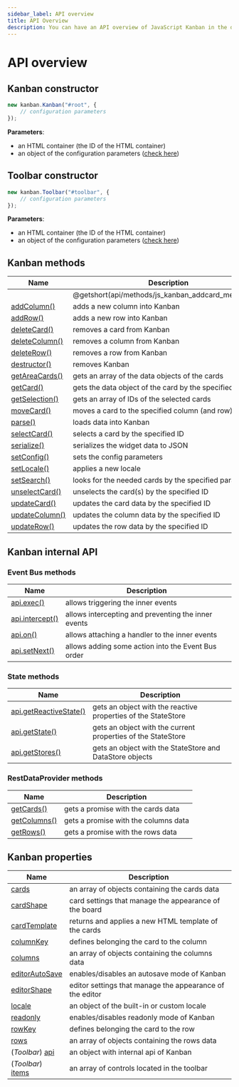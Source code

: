```yaml
---
sidebar_label: API overview
title: API Overview
description: You can have an API overview of JavaScript Kanban in the documentation of the DHTMLX JavaScript Kanban library. Browse developer guides and API reference, try out code examples and live demos, and download a free 30-day evaluation version of DHTMLX Kanban.
---
```


# API overview

## Kanban constructor

~~~js
new kanban.Kanban("#root", {
	// configuration parameters
});
~~~

**Parameters**:

- an HTML container (the ID of the HTML container)
- an object of the configuration parameters ([check here](#kanban-properties))

## Toolbar constructor

~~~js
new kanban.Toolbar("#toolbar", {
	// configuration parameters
});
~~~

**Parameters**:

- an HTML container (the ID of the HTML container)
- an object of the configuration parameters ([check here](#kanban-properties))

## Kanban methods

| Name                                                      | Description                                              |
| ----------------------------------------------------------| ---------------------------------------------------------|
| [](api/methods/js_kanban_addcard_method.md)               | @getshort(api/methods/js_kanban_addcard_method.md)       |
| [addColumn()](../methods/js_kanban_addcolumn_method)      | adds a new column into Kanban                            |
| [addRow()](../methods/js_kanban_addrow_method)            | adds a new row into Kanban                               |
| [deleteCard()](../methods/js_kanban_deletecard_method)    | removes a card from Kanban                               |
| [deleteColumn()](../methods/js_kanban_deletecolumn_method)| removes a column from Kanban                             |
| [deleteRow()](../methods/js_kanban_deleterow_method)      | removes a row from Kanban                                |
| [destructor()](../methods/js_kanban_destructor_method)    | removes Kanban                                           |
| [getAreaCards()](../methods/js_kanban_getareacards_method)| gets an array of the data objects of the cards           |
| [getCard()](../methods/js_kanban_getcard_method)          | gets the data object of the card by the specified ID     |
| [getSelection()](../methods/js_kanban_getselection_method)| gets an array of IDs of the selected cards               |
| [moveCard()](../methods/js_kanban_movecard_method)        | moves a card to the specified column (and row)           |
| [parse()](../methods/js_kanban_parse_method)              | loads data into Kanban                                   |
| [selectCard()](../methods/js_kanban_selectcard_method)    | selects a card by the specified ID                       |
| [serialize()](../methods/js_kanban_serialize_method)      | serializes the widget data to JSON                       |
| [setConfig()](../methods/js_kanban_setconfig_method)      | sets the config parameters                               |
| [setLocale()](../methods/js_kanban_setlocale_method)      | applies a new locale                                     |
| [setSearch()](../methods/js_kanban_setsearch_method)      | looks for the needed cards by the specified parameters   |
| [unselectCard()](../methods/js_kanban_unselectcard_method)| unselects the card(s) by the specified ID                |
| [updateCard()](../methods/js_kanban_updatecard_method)    | updates the card data by the specified ID                |
| [updateColumn()](../methods/js_kanban_updatecolumn_method)| updates the column data by the specified ID              |
| [updateRow()](../methods/js_kanban_updaterow_method)      | updates the row data by the specified ID                 |

## Kanban internal API

### Event Bus methods

| Name                                                      | Description                                                  |
| ----------------------------------------------------------| ------------------------------------------------------------ |
| [api.exec()](../internal/js_kanban_exec_method)           | allows triggering the inner events                           |
| [api.intercept()](../internal/js_kanban_intercept_method) | allows intercepting and preventing the inner events          |
| [api.on()](../internal/js_kanban_on_method)               | allows attaching a handler to the inner events               |
| [api.setNext()](../internal/js_kanban_setnext_method)     | allows adding some action into the Event Bus order           |

### State methods

| Name                                                                   | Description                                                   |
| -----------------------------------------------------------------------| ------------------------------------------------------------- |
| [api.getReactiveState()](../internal/js_kanban_getreactivestate_method)| gets an object with the reactive properties of the StateStore |
| [api.getState()](../internal/js_kanban_getstate_method)                | gets an object with the current properties of the StateStore  |
| [api.getStores()](../internal/js_kanban_getstores_method)              | gets an object with the StateStore and DataStore objects      |

### RestDataProvider methods

| Name                                                    | Description                          |
| --------------------------------------------------------| -------------------------------------|
| [getCards()](../provider/js_kanban_getcards_method)     | gets a promise with the cards data   |
| [getColumns()](../provider/js_kanban_getcolumns_method) | gets a promise with the columns data |
| [getRows()](../provider/js_kanban_getrows_method)       | gets a promise with the rows data    |

## Kanban properties

| Name                                                       | Description                                              |
| -----------------------------------------------------------| ---------------------------------------------------------|
| [cards](../config/js_kanban_cards_config)                  | an array of objects containing the cards data            |
| [cardShape](../config/js_kanban_cardshape_config)          | card settings that manage the appearance of the board    |
| [cardTemplate](../config/js_kanban_cardtemplate)           | returns and applies a new HTML template of the cards     |
| [columnKey](../config/js_kanban_columnkey_config)          | defines belonging the card to the column                 |
| [columns](../config/js_kanban_columns_config)              | an array of objects containing the columns data          |
| [editorAutoSave](../config/js_kanban_editorautosave_config)| enables/disables an autosave mode of Kanban              |
| [editorShape](../config/js_kanban_editorshape_config)      | editor settings that manage the appearance of the editor |
| [locale](../config/js_kanban_locale_config)                | an object of the built-in or custom locale               |
| [readonly](../config/js_kanban_readonly_config)            | enables/disables readonly mode of Kanban                 |
| [rowKey](../config/js_kanban_rowkey_config)                | defines belonging the card to the row                    |
| [rows](../config/js_kanban_rows_config)                    | an array of objects containing the rows data             |
| (*Toolbar*) [api](../config/toolbar_api_config)            | an object with internal api of Kanban                    |
| (*Toolbar*) [items](../config/toolbar_items_config)        | an array of controls located in the toolbar              |
